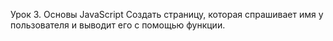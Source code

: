 Урок 3. Основы JavaScript
Создать страницу, которая спрашивает имя у пользователя и выводит его с помощью функции.
